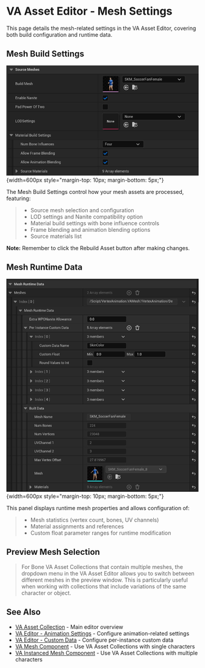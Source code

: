 # VA Asset Editor - Mesh Settings

This page details the mesh-related settings in the VA Asset Editor, covering both build configuration and runtime data.

## Mesh Build Settings
![Mesh Build Settings](assets/vacollect_mesh_build.jpg){width=600px style="margin-top: 10px; margin-bottom: 5px;"}

The Mesh Build Settings control how your mesh assets are processed, featuring:

> - Source mesh selection and configuration
> - LOD settings and Nanite compatibility option
> - Material build settings with bone influence controls
> - Frame blending and animation blending options
> - Source materials list

**Note:** Remember to click the Rebuild Asset button after making changes.

## Mesh Runtime Data
![Mesh Runtime Data](assets/vacollect_mesh_runtime.jpg){width=600px style="margin-top: 10px; margin-bottom: 5px;"}

This panel displays runtime mesh properties and allows configuration of:

> - Mesh statistics (vertex count, bones, UV channels)
> - Material assignments and references
> - Custom float parameter ranges for runtime modification

## Preview Mesh Selection

> For Bone VA Asset Collections that contain multiple meshes, the dropdown menu in the VA Asset Editor allows you to switch between different meshes in the preview window. This is particularly useful when working with collections that include variations of the same character or object.

## See Also

- [VA Asset Collection](va-asset-collection.md) - Main editor overview
- [VA Editor - Animation Settings](va-asset-editor-animation.md) - Configure animation-related settings
- [VA Editor - Custom Data](va-asset-editor-custom-data.md) - Configure per-instance custom data
- [VA Mesh Component](vertex-anim-mesh-component.md) - Use VA Asset Collections with single characters
- [VA Instanced Mesh Component](vertex-anim-instanced-mesh-component.md) - Use VA Asset Collections with multiple characters

